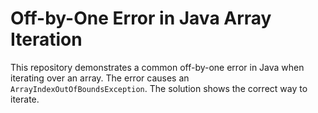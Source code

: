 # Off-by-One Error in Java Array Iteration

This repository demonstrates a common off-by-one error in Java when iterating over an array.  The error causes an `ArrayIndexOutOfBoundsException`. The solution shows the correct way to iterate.